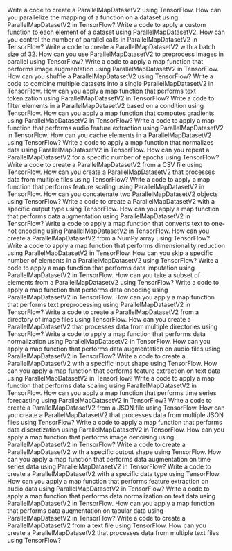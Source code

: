 Write a code to create a ParallelMapDatasetV2 using TensorFlow.
How can you parallelize the mapping of a function on a dataset using ParallelMapDatasetV2 in TensorFlow?
Write a code to apply a custom function to each element of a dataset using ParallelMapDatasetV2.
How can you control the number of parallel calls in ParallelMapDatasetV2 in TensorFlow?
Write a code to create a ParallelMapDatasetV2 with a batch size of 32.
How can you use ParallelMapDatasetV2 to preprocess images in parallel using TensorFlow?
Write a code to apply a map function that performs image augmentation using ParallelMapDatasetV2 in TensorFlow.
How can you shuffle a ParallelMapDatasetV2 using TensorFlow?
Write a code to combine multiple datasets into a single ParallelMapDatasetV2 in TensorFlow.
How can you apply a map function that performs text tokenization using ParallelMapDatasetV2 in TensorFlow?
Write a code to filter elements in a ParallelMapDatasetV2 based on a condition using TensorFlow.
How can you apply a map function that computes gradients using ParallelMapDatasetV2 in TensorFlow?
Write a code to apply a map function that performs audio feature extraction using ParallelMapDatasetV2 in TensorFlow.
How can you cache elements in a ParallelMapDatasetV2 using TensorFlow?
Write a code to apply a map function that normalizes data using ParallelMapDatasetV2 in TensorFlow.
How can you repeat a ParallelMapDatasetV2 for a specific number of epochs using TensorFlow?
Write a code to create a ParallelMapDatasetV2 from a CSV file using TensorFlow.
How can you create a ParallelMapDatasetV2 that processes data from multiple files using TensorFlow?
Write a code to apply a map function that performs feature scaling using ParallelMapDatasetV2 in TensorFlow.
How can you concatenate two ParallelMapDatasetV2 objects using TensorFlow?
Write a code to create a ParallelMapDatasetV2 with a specific output type using TensorFlow.
How can you apply a map function that performs data augmentation using ParallelMapDatasetV2 in TensorFlow?
Write a code to apply a map function that converts text to one-hot encoding using ParallelMapDatasetV2 in TensorFlow.
How can you create a ParallelMapDatasetV2 from a NumPy array using TensorFlow?
Write a code to apply a map function that performs dimensionality reduction using ParallelMapDatasetV2 in TensorFlow.
How can you skip a specific number of elements in a ParallelMapDatasetV2 using TensorFlow?
Write a code to apply a map function that performs data imputation using ParallelMapDatasetV2 in TensorFlow.
How can you take a subset of elements from a ParallelMapDatasetV2 using TensorFlow?
Write a code to apply a map function that performs data encoding using ParallelMapDatasetV2 in TensorFlow.
How can you apply a map function that performs text preprocessing using ParallelMapDatasetV2 in TensorFlow?
Write a code to create a ParallelMapDatasetV2 from a directory of image files using TensorFlow.
How can you create a ParallelMapDatasetV2 that processes data from multiple directories using TensorFlow?
Write a code to apply a map function that performs data normalization using ParallelMapDatasetV2 in TensorFlow.
How can you apply a map function that performs data augmentation on audio files using ParallelMapDatasetV2 in TensorFlow?
Write a code to create a ParallelMapDatasetV2 with a specific input shape using TensorFlow.
How can you apply a map function that performs feature extraction on text data using ParallelMapDatasetV2 in TensorFlow?
Write a code to apply a map function that performs data scaling using ParallelMapDatasetV2 in TensorFlow.
How can you apply a map function that performs time series forecasting using ParallelMapDatasetV2 in TensorFlow?
Write a code to create a ParallelMapDatasetV2 from a JSON file using TensorFlow.
How can you create a ParallelMapDatasetV2 that processes data from multiple JSON files using TensorFlow?
Write a code to apply a map function that performs data discretization using ParallelMapDatasetV2 in TensorFlow.
How can you apply a map function that performs image denoising using ParallelMapDatasetV2 in TensorFlow?
Write a code to create a ParallelMapDatasetV2 with a specific output shape using TensorFlow.
How can you apply a map function that performs data augmentation on time series data using ParallelMapDatasetV2 in TensorFlow?
Write a code to create a ParallelMapDatasetV2 with a specific data type using TensorFlow.
How can you apply a map function that performs feature extraction on audio data using ParallelMapDatasetV2 in TensorFlow?
Write a code to apply a map function that performs data normalization on text data using ParallelMapDatasetV2 in TensorFlow.
How can you apply a map function that performs data augmentation on tabular data using ParallelMapDatasetV2 in TensorFlow?
Write a code to create a ParallelMapDatasetV2 from a text file using TensorFlow.
How can you create a ParallelMapDatasetV2 that processes data from multiple text files using TensorFlow?